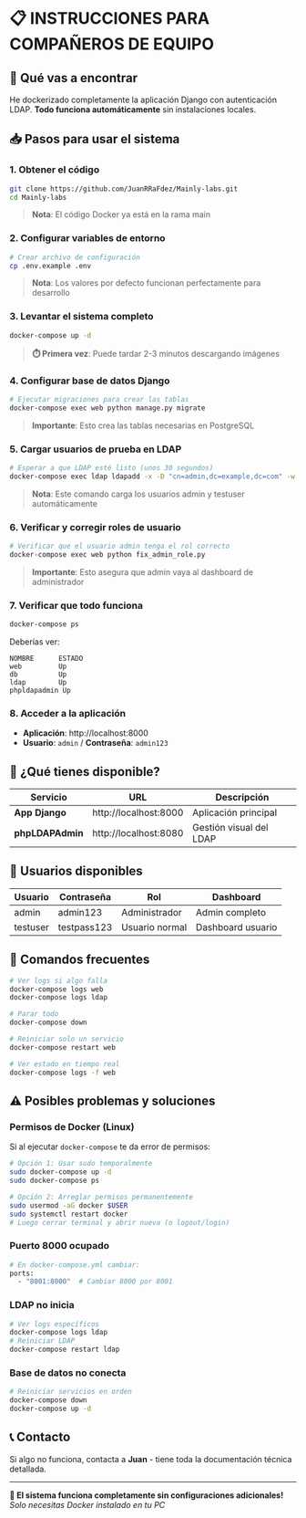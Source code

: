 # 📋 INSTRUCCIONES PARA COMPAÑEROS DE EQUIPO

## 🎯 Qué vas a encontrar
He dockerizado completamente la aplicación Django con autenticación LDAP. **Todo funciona automáticamente** sin instalaciones locales.

## 📥 Pasos para usar el sistema

### 1. Obtener el código
```bash
git clone https://github.com/JuanRRaFdez/Mainly-labs.git
cd Mainly-labs
```
> **Nota**: El código Docker ya está en la rama main

### 2. Configurar variables de entorno
```bash
# Crear archivo de configuración
cp .env.example .env
```
> **Nota**: Los valores por defecto funcionan perfectamente para desarrollo

### 3. Levantar el sistema completo
```bash
docker-compose up -d
```
> **⏱️ Primera vez**: Puede tardar 2-3 minutos descargando imágenes

### 4. Configurar base de datos Django
```bash
# Ejecutar migraciones para crear las tablas
docker-compose exec web python manage.py migrate
```
> **Importante**: Esto crea las tablas necesarias en PostgreSQL

### 5. Cargar usuarios de prueba en LDAP
```bash
# Esperar a que LDAP esté listo (unos 30 segundos)
docker-compose exec ldap ldapadd -x -D "cn=admin,dc=example,dc=com" -w InterNat -f /ldap/init_ldap_data.ldif
```
> **Nota**: Este comando carga los usuarios admin y testuser automáticamente

### 6. Verificar y corregir roles de usuario
```bash
# Verificar que el usuario admin tenga el rol correcto
docker-compose exec web python fix_admin_role.py
```
> **Importante**: Esto asegura que admin vaya al dashboard de administrador

### 7. Verificar que todo funciona
```bash
docker-compose ps
```
Deberías ver:
```
NOMBRE      ESTADO
web         Up
db          Up  
ldap        Up
phpldapadmin Up
```

### 8. Acceder a la aplicación
- **Aplicación**: http://localhost:8000
- **Usuario**: `admin` / **Contraseña**: `admin123`

## 🌟 ¿Qué tienes disponible?

| Servicio | URL | Descripción |
|----------|-----|-------------|
| **App Django** | http://localhost:8000 | Aplicación principal |
| **phpLDAPAdmin** | http://localhost:8080 | Gestión visual del LDAP |

## 👥 Usuarios disponibles

| Usuario | Contraseña | Rol | Dashboard |
|---------|------------|-----|-----------|
| admin | admin123 | Administrador | Admin completo |
| testuser | testpass123 | Usuario normal | Dashboard usuario |

## 🔧 Comandos frecuentes

```bash
# Ver logs si algo falla
docker-compose logs web
docker-compose logs ldap

# Parar todo
docker-compose down

# Reiniciar solo un servicio
docker-compose restart web

# Ver estado en tiempo real
docker-compose logs -f web
```

## ⚠️ Posibles problemas y soluciones

### Permisos de Docker (Linux)
Si al ejecutar `docker-compose` te da error de permisos:
```bash
# Opción 1: Usar sudo temporalmente
sudo docker-compose up -d
sudo docker-compose ps

# Opción 2: Arreglar permisos permanentemente
sudo usermod -aG docker $USER
sudo systemctl restart docker
# Luego cerrar terminal y abrir nueva (o logout/login)
```

### Puerto 8000 ocupado
```bash
# En docker-compose.yml cambiar:
ports:
  - "8001:8000"  # Cambiar 8000 por 8001
```

### LDAP no inicia
```bash
# Ver logs específicos
docker-compose logs ldap
# Reiniciar LDAP
docker-compose restart ldap
```

### Base de datos no conecta
```bash
# Reiniciar servicios en orden
docker-compose down
docker-compose up -d
```

## 📞 Contacto
Si algo no funciona, contacta a **Juan** - tiene toda la documentación técnica detallada.

---

**🎉 El sistema funciona completamente sin configuraciones adicionales!**  
*Solo necesitas Docker instalado en tu PC*